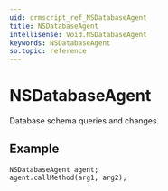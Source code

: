 ```yaml
---
uid: crmscript_ref_NSDatabaseAgent
title: NSDatabaseAgent
intellisense: Void.NSDatabaseAgent
keywords: NSDatabaseAgent
so.topic: reference
---
```


# NSDatabaseAgent

Database schema queries and changes.

## Example

```crmscript
NSDatabaseAgent agent;
agent.callMethod(arg1, arg2);
```
